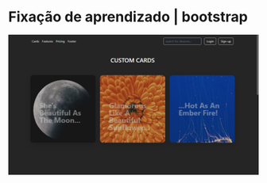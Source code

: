 # Fixação de aprendizado | bootstrap

<div align="center">

![Design preview for the project](images/CONTRABANDO-DE-PIGMEUS_-Google-Chrome-05_08_2022-22_31_34.jpg)

</div>